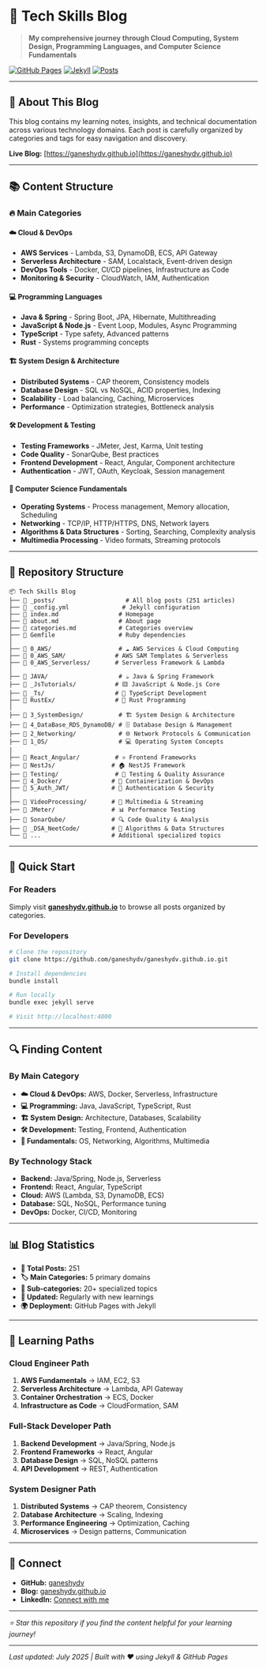 # 🎯 Tech Skills Blog

> **My comprehensive journey through Cloud Computing, System Design, Programming Languages, and Computer Science Fundamentals**

[![GitHub Pages](https://img.shields.io/badge/GitHub%20Pages-Live-brightgreen)](https://ganeshydv.github.io)
[![Jekyll](https://img.shields.io/badge/Jekyll-4.3-red)](https://jekyllrb.com/)
[![Posts](https://img.shields.io/badge/Posts-250+-blue)](#)

---

## 🌟 About This Blog

This blog contains my learning notes, insights, and technical documentation across various technology domains. Each post is carefully organized by categories and tags for easy navigation and discovery.

**Live Blog:** [https://ganeshydv.github.io](https://ganeshydv.github.io)

---

## 📚 Content Structure

### 🔥 Main Categories

#### ☁️ **Cloud & DevOps**
- **AWS Services** - Lambda, S3, DynamoDB, ECS, API Gateway
- **Serverless Architecture** - SAM, Localstack, Event-driven design
- **DevOps Tools** - Docker, CI/CD pipelines, Infrastructure as Code
- **Monitoring & Security** - CloudWatch, IAM, Authentication

#### 💻 **Programming Languages**
- **Java & Spring** - Spring Boot, JPA, Hibernate, Multithreading
- **JavaScript & Node.js** - Event Loop, Modules, Async Programming
- **TypeScript** - Type safety, Advanced patterns
- **Rust** - Systems programming concepts

#### 🏗️ **System Design & Architecture**
- **Distributed Systems** - CAP theorem, Consistency models
- **Database Design** - SQL vs NoSQL, ACID properties, Indexing
- **Scalability** - Load balancing, Caching, Microservices
- **Performance** - Optimization strategies, Bottleneck analysis

#### 🛠️ **Development & Testing**
- **Testing Frameworks** - JMeter, Jest, Karma, Unit testing
- **Code Quality** - SonarQube, Best practices
- **Frontend Development** - React, Angular, Component architecture
- **Authentication** - JWT, OAuth, Keycloak, Session management

#### 🔬 **Computer Science Fundamentals**
- **Operating Systems** - Process management, Memory allocation, Scheduling
- **Networking** - TCP/IP, HTTP/HTTPS, DNS, Network layers
- **Algorithms & Data Structures** - Sorting, Searching, Complexity analysis
- **Multimedia Processing** - Video formats, Streaming protocols

---

## 📁 Repository Structure

```
📦 Tech Skills Blog
├── 📂 _posts/                    # All blog posts (251 articles)
├── 📂 _config.yml               # Jekyll configuration
├── 📂 index.md                 # Homepage
├── 📂 about.md                 # About page
├── 📂 categories.md            # Categories overview
├── 📂 Gemfile                  # Ruby dependencies
│
├── 📂 0_AWS/                   # ☁️ AWS Services & Cloud Computing
├── 📂 0_AWS_SAM/              # AWS SAM Templates & Serverless
├── 📂 0_AWS_Serverless/       # Serverless Framework & Lambda
│
├── 📂 JAVA/                    # ☕ Java & Spring Framework
├── 📂 _JsTutorials/           # 🟨 JavaScript & Node.js Core
├── 📂 _Ts/                    # 🔷 TypeScript Development
├── 📂 RustEx/                 # 🦀 Rust Programming
│
├── 📂 3_SystemDesign/          # 🏗️ System Design & Architecture
├── 📂 4_DataBase_RDS_DynamoDB/ # 🗄️ Database Design & Management
├── 📂 2_Networking/            # 🌐 Network Protocols & Communication
├── 📂 1_OS/                    # 💻 Operating System Concepts
│
├── 📂 React_Angular/          # ⚛️ Frontend Frameworks
├── 📂 NestJs/                # 🏠 NestJS Framework
├── 📂 Testing/                # 🧪 Testing & Quality Assurance
├── 📂 4_Docker/              # 🐳 Containerization & DevOps
├── 📂 5_Auth_JWT/            # 🔐 Authentication & Security
│
├── 📂 VideoProcessing/       # 🎥 Multimedia & Streaming
├── 📂 JMeter/                # 📊 Performance Testing
├── 📂 SonarQube/             # 🔍 Code Quality & Analysis
├── 📂 _DSA_NeetCode/         # 🧮 Algorithms & Data Structures
└── 📂 ...                    # Additional specialized topics
```

---

## 🚀 Quick Start

### For Readers
Simply visit **[ganeshydv.github.io](https://ganeshydv.github.io)** to browse all posts organized by categories.

### For Developers
```bash
# Clone the repository
git clone https://github.com/ganeshydv/ganeshydv.github.io.git

# Install dependencies
bundle install

# Run locally
bundle exec jekyll serve

# Visit http://localhost:4000
```

---

## 🔍 Finding Content

### By Main Category
- **☁️ Cloud & DevOps:** AWS, Docker, Serverless, Infrastructure
- **💻 Programming:** Java, JavaScript, TypeScript, Rust
- **🏗️ System Design:** Architecture, Databases, Scalability
- **🛠️ Development:** Testing, Frontend, Authentication
- **🔬 Fundamentals:** OS, Networking, Algorithms, Multimedia

### By Technology Stack
- **Backend:** Java/Spring, Node.js, Serverless
- **Frontend:** React, Angular, TypeScript
- **Cloud:** AWS (Lambda, S3, DynamoDB, ECS)
- **Database:** SQL, NoSQL, Performance tuning
- **DevOps:** Docker, CI/CD, Monitoring

---

## 📊 Blog Statistics

- **📝 Total Posts:** 251
- **🏷️ Main Categories:** 5 primary domains
- **🔖 Sub-categories:** 20+ specialized topics
- **📅 Updated:** Regularly with new learnings
- **🌍 Deployment:** GitHub Pages with Jekyll

---

## 🎯 Learning Paths

### **Cloud Engineer Path**
1. **AWS Fundamentals** → IAM, EC2, S3
2. **Serverless Architecture** → Lambda, API Gateway
3. **Container Orchestration** → ECS, Docker
4. **Infrastructure as Code** → CloudFormation, SAM

### **Full-Stack Developer Path**
1. **Backend Development** → Java/Spring, Node.js
2. **Frontend Frameworks** → React, Angular
3. **Database Design** → SQL, NoSQL patterns
4. **API Development** → REST, Authentication

### **System Designer Path**
1. **Distributed Systems** → CAP theorem, Consistency
2. **Database Architecture** → Scaling, Indexing
3. **Performance Engineering** → Optimization, Caching
4. **Microservices** → Design patterns, Communication

---

## 🤝 Connect

- **GitHub:** [ganeshydv](https://github.com/ganeshydv)
- **Blog:** [ganeshydv.github.io](https://ganeshydv.github.io)
- **LinkedIn:** [Connect with me](https://linkedin.com/in/your-profile)

---

*⭐ Star this repository if you find the content helpful for your learning journey!*

---

*Last updated: July 2025 | Built with ❤️ using Jekyll & GitHub Pages*
